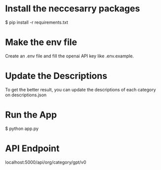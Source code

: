 # Install the neccesarry packages

$ pip install -r requirements.txt

# Make the env file

Create an .env file and fill the openai API key like .env.example.

# Update the Descriptions

To get the better result, you can update the descriptions of each category on descriptions.json

# Run the App

$ python app.py

# API Endpoint

localhost:5000/api/org/category/gpt/v0
